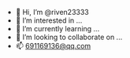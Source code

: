 - 👋 Hi, I’m @riven23333
- 👀 I’m interested in ...
- 🌱 I’m currently learning ...
- 💞️ I’m looking to collaborate on ...
- 📫 691169136@qq.com

<!---
riven23333/riven23333 is a ✨ special ✨ repository because its `README.md` (this file) appears on your GitHub profile.
You can click the Preview link to take a look at your changes.
--->
